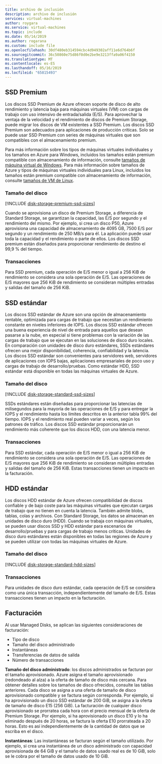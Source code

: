```yaml
---
title: archivo de inclusión
description: archivo de inclusión
services: virtual-machines
author: roygara
ms.service: virtual-machines
ms.topic: include
ms.date: 05/14/2019
ms.author: rogarana
ms.custom: include file
ms.openlocfilehash: 30df480eb314594cbc4d949302aff11e6d764b6f
ms.sourcegitcommit: 36c50860e75d86f0d0e2be9e3213ffa9a06f4150
ms.translationtype: MT
ms.contentlocale: es-ES
ms.lasthandoff: 05/16/2019
ms.locfileid: "65815493"
---
```

## <a name="premium-ssd"></a>SSD Premium

Los discos SSD Premium de Azure ofrecen soporte de disco de alto rendimiento y latencia baja para máquinas virtuales (VM) con cargas de trabajo con uso intensivo de entrada/salida (E/S). Para aprovechar la ventaja de la velocidad y el rendimiento de discos de Premium Storage, puede migrar los discos de VM existentes a SSD Premium. Los discos SSD Premium son adecuados para aplicaciones de producción críticas. Solo se puede usar SSD Premium con series de máquinas virtuales que son compatibles con el almacenamiento premium.

Para más información sobre los tipos de máquinas virtuales individuales y los tamaños en Azure para Windows, incluidos los tamaños están premium compatible con almacenamiento de información, consulte [tamaños de máquina virtual de Windows](../articles/virtual-machines/windows/sizes.md). Para más información sobre tamaños de Azure y tipos de máquinas virtuales individuales para Linux, incluidos los tamaños están premium compatible con almacenamiento de información, consulte [tamaños de VM de Linux](../articles/virtual-machines/linux/sizes.md).

### <a name="disk-size"></a>Tamaño del disco
[!INCLUDE [disk-storage-premium-ssd-sizes](disk-storage-premium-ssd-sizes.md)]

Cuando se aprovisiona un disco de Premium Storage, a diferencia de Standard Storage, se garantizan la capacidad, las E/S por segundo y el rendimiento del mismo. Por ejemplo, si crea un disco P50, Azure aprovisiona una capacidad de almacenamiento de 4095 GB, 7500 E/S por segundo y un rendimiento de 250 MB/s para él. La aplicación puede usar toda la capacidad y el rendimiento o parte de ellos. Los discos SSD premium están diseñados para proporcionar rendimiento de destino el 99,9 % del tiempo.

### <a name="transactions"></a>Transacciones

Para SSD premium, cada operación de E/S menor o igual a 256 KiB de rendimiento se considera una sola operación de E/S. Las operaciones de E/S mayores que 256 KiB de rendimiento se consideran múltiples entradas y salidas del tamaño de 256 KiB.

## <a name="standard-ssd"></a>SSD estándar

Los discos SSD estándar de Azure son una opción de almacenamiento rentable, optimizada para cargas de trabajo que necesitan un rendimiento constante en niveles inferiores de IOPS. Los discos SSD estándar ofrecen una buena experiencia de nivel de entrada para aquellos que desean pasarse a la nube, en especial si tiene problemas con la variación de las cargas de trabajo que se ejecutan en las soluciones de disco duro locales. En comparación con unidades de disco duro estándares, SSDs estándares ofrecen una mejor disponibilidad, coherencia, confiabilidad y la latencia. Los discos SSD estándar son convenientes para servidores web, servidores de aplicaciones con IOPS bajas, aplicaciones empresariales de poco uso y cargas de trabajo de desarrollo/pruebas. Como estándar HDD, SSD estándar está disponible en todas las máquinas virtuales de Azure.

### <a name="disk-size"></a>Tamaño del disco
[!INCLUDE [disk-storage-standard-ssd-sizes](disk-storage-standard-ssd-sizes.md)]

SSDs estándares están diseñadas para proporcionar las latencias de milisegundos para la mayoría de las operaciones de E/S y para entregar la IOPS y el rendimiento hasta los límites descritos en la anterior tabla 99% del tiempo. IOPS y el rendimiento real pueden variar a veces, según los patrones de tráfico. Los discos SSD estándar proporcionarán un rendimiento más coherente que los discos HDD, con una latencia menor.

### <a name="transactions"></a>Transacciones

Para SSD estándar, cada operación de E/S menor o igual a 256 KiB de rendimiento se considera una sola operación de E/S. Las operaciones de E/S mayores que 256 KiB de rendimiento se consideran múltiples entradas y salidas del tamaño de 256 KiB. Estas transacciones tienen un impacto en la facturación.

## <a name="standard-hdd"></a>HDD estándar

Los discos HDD estándar de Azure ofrecen compatibilidad de discos confiable y de bajo coste para las máquinas virtuales que ejecutan cargas de trabajo que no tienen en cuenta la latencia. También admite blobs, tablas, colas y archivos. Con Standard Storage, los datos se almacenan en unidades de disco duro (HDD). Cuando se trabaja con máquinas virtuales, se pueden usar discos SSD y HDD estándar para escenarios de desarrollo/pruebas y para cargas de trabajo menos críticas. Unidades de disco duro estándares están disponibles en todas las regiones de Azure y se pueden utilizar con todas las máquinas virtuales de Azure.

### <a name="disk-size"></a>Tamaño del disco
[!INCLUDE [disk-storage-standard-hdd-sizes](disk-storage-standard-hdd-sizes.md)]

### <a name="transactions"></a>Transacciones

Para unidades de disco duro estándar, cada operación de E/S se considera como una única transacción, independientemente del tamaño de E/S. Estas transacciones tienen un impacto en la facturación.

## <a name="billing"></a>Facturación

Al usar Managed Disks, se aplican las siguientes consideraciones de facturación:

- Tipo de disco
- Tamaño del disco administrado
- Instantáneas
- Transferencias de datos de salida
- Número de transacciones

**Tamaño del disco administrado**: los discos administrados se facturan por el tamaño aprovisionado. Azure asigna el tamaño aprovisionado (redondeado al alza) a la oferta de tamaño de disco más cercana. Para obtener detalles sobre los tamaños de disco ofrecidos, consulte las tablas anteriores. Cada disco se asigna a una oferta de tamaño de disco aprovisionado compatible y se factura según corresponda. Por ejemplo, si ha aprovisionado un disco SSD estándar de 200 GiB, se asigna a la oferta de tamaño de disco E15 (256 GiB). La facturación de cualquier disco aprovisionado se prorratea cada hora con el precio mensual de la oferta de Premium Storage. Por ejemplo, si ha aprovisionado un disco E10 y lo ha eliminado después de 20 horas, se factura la oferta E10 prorrateada a 20 horas. Esto es así independientemente de la cantidad de datos que se escriba en el disco.

**Instantáneas**: Las instantáneas se facturan según el tamaño utilizado. Por ejemplo, si crea una instantánea de un disco administrado con capacidad aprovisionada de 64 GiB y el tamaño de datos usado real es de 10 GiB, solo se le cobra por el tamaño de datos usado de 10 GiB.